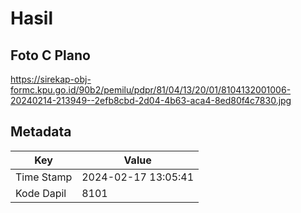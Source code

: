 # Hasil

## Foto C Plano

https://sirekap-obj-formc.kpu.go.id/90b2/pemilu/pdpr/81/04/13/20/01/8104132001006-20240214-213949--2efb8cbd-2d04-4b63-aca4-8ed80f4c7830.jpg


## Metadata

| Key        | Value               |
| ---------- | ------------------- |
| Time Stamp | 2024-02-17 13:05:41 |
| Kode Dapil | 8101                |



